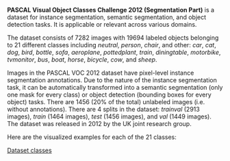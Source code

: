**PASCAL Visual Object Classes Challenge 2012 (Segmentation Part)** is a dataset for instance segmentation, semantic segmentation, and object detection tasks. It is applicable or relevant across various domains. 

The dataset consists of 7282 images with 19694 labeled objects belonging to 21 different classes including *neutral*, *person*, *chair*, and other: *car*, *cat*, *dog*, *bird*, *bottle*, *sofa*, *aeroplane*, *pottedplant*, *train*, *diningtable*, *motorbike*, *tvmonitor*, *bus*, *boat*, *horse*, *bicycle*, *cow*, and *sheep*.

Images in the PASCAL VOC 2012 dataset have pixel-level instance segmentation annotations. Due to the nature of the instance segmentation task, it can be automatically transformed into a semantic segmentation (only one mask for every class) or object detection (bounding boxes for every object) tasks. There are 1456 (20% of the total) unlabeled images (i.e. without annotations). There are 4 splits in the dataset: *trainval* (2913 images), *train* (1464 images), *test* (1456 images), and *val* (1449 images). The dataset was released in 2012 by the UK joint research group.

Here are the visualized examples for each of the 21 classes:

[Dataset classes](https://github.com/dataset-ninja/pascal-voc-2012/raw/main/visualizations/classes_preview.webm)
